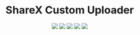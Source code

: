 <h1 align="center">ShareX Custom Uploader</h1>

<p align="center">

<img src="https://img.shields.io/badge/made%20by-helldoodle-blue.svg" >

<img src="https://img.shields.io/github/stars/helldoodle-dev/sharex_custom-uploader.svg?style=flat">

<img src="https://badges.frapsoft.com/os/v1/open-source.svg?v=103" >

<img src="https://img.shields.io/github/languages/top/helldoodle-dev/sharex_custom-uploader.svg">

<img src="https://img.shields.io/github/issues/helldoodle-dev/sharex_custom-uploader.svg">
</p>
